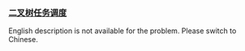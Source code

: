 ### [二叉树任务调度](https://leetcode.com/problems/er-cha-shu-ren-wu-diao-du)

English description is not available for the problem. Please switch to Chinese.